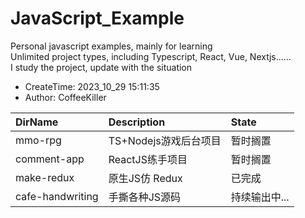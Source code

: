 # JavaScript_Example

Personal javascript examples, mainly for learning   
Unlimited project types, including Typescript, React, Vue, Nextjs......   
I study the project, update with the situation  

- CreateTime: 2023_10_29 15:11:35
- Author: CoffeeKiller

| DirName          | Description     | State    |
|:-----------------|:----------------|:---------|
| mmo-rpg          | TS+Nodejs游戏后台项目 | 暂时搁置     |
| comment-app      | ReactJS练手项目     | 暂时搁置     |
| make-redux      | 原生JS仿 Redux     | 已完成     |
| cafe-handwriting | 手撕各种JS源码        | 持续输出中... |